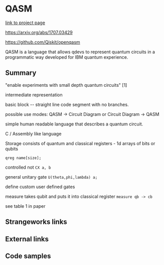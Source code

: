 # QASM
[link to project page]()

https://arxiv.org/abs/1707.03429

https://github.com/Qiskit/openqasm

QASM is a language that allows qdevs to represent quantum circuits in a programmatic way developed for IBM quantum experience.

## Summary

"enable experiments with small depth quantum circuits" [1]

intermediate representation

basic block -- straight line code segment with no branches.

possible use modes: QASM -> Circuit Diagram or Circuit Diagram -> QASM

simple human readable language that describes a quantum circuit.

C / Assembly like language

Storage consists of quantum and classical registers - 1d arrays of bits or qubits

`qreg name[size];`

controlled not `CX a, b`

general unitary gate `U(theta,phi,lambda) a;`

define custom user defined gates

measure takes qubit and puts it into classical register `measure qb -> cb`

see table 1 in paper

## Strangeworks links


## External links


## Code samples